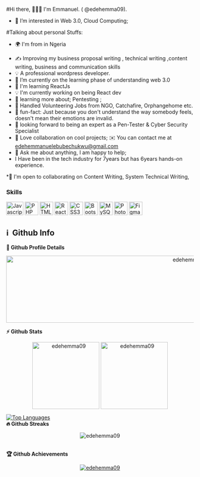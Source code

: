 
#Hi there, 🙋🏾‍♂️ I'm Emmanuel. ( @edehemma09).
- 👀 I’m interested in Web 3.0, Cloud Computing;

#Talking about personal Stuffs:

* 🌍  I'm from in Ngeria
-  ✍️ Improving my business proposal writing , technical writing ,content writing, business and communication skills 
-  💡  A professional wordpress developer. 
-  🌱 I’m currently on the learning phase of understanding web 3.0
-  🧠  I'm learning ReactJs
-  💡 I'm currently working on being React dev
-  🚀 learning more about; Pentesting ;
-  🎊 Handled Volunteering Jobs from NGO, Catchafire, Orphangehome etc.
-  🎊 fun-fact: Just because you don't understand the way somebody feels, doesn't mean their emotions are invalid.
-  🎯 looking forward to being an expert as a Pen-Tester & Cyber Security Specialist
-  💞 Love collaboration on cool projects;
 ✉️  You can contact me at [edehemmanuelebubechukwu@gmail.com](mailto:edehemmanuelebubechukwu@gmail.com)
-  💬 Ask me about anything, I am happy to help;
-  I Have been in the tech industry for 7years but has 6years hands-on experience.


*🤝  I'm open to collaborating on Content Writing, System Technical Writing,

### Skills

<p align="left">
<a href="https://developer.mozilla.org/en-US/docs/Web/JavaScript" target="_blank" rel="noreferrer"><img src="https://raw.githubusercontent.com/danielcranney/readme-generator/main/public/icons/skills/javascript-colored.svg" width="46" height="36" alt="Javascript" /></a>
<a href="https://www.php.net/" target="_blank" rel="noreferrer"><img src="https://raw.githubusercontent.com/danielcranney/readme-generator/main/public/icons/skills/php-colored.svg" width="36" height="36" alt="PHP" /></a>
<a href="https://developer.mozilla.org/en-US/docs/Glossary/HTML5" target="_blank" rel="noreferrer"><img src="https://raw.githubusercontent.com/danielcranney/readme-generator/main/public/icons/skills/html5-colored.svg" width="36" height="36" alt="HTML5" /></a>
<a href="https://reactjs.org/" target="_blank" rel="noreferrer"><img src="https://raw.githubusercontent.com/danielcranney/readme-generator/main/public/icons/skills/react-colored.svg" width="36" height="36" alt="React" /></a>
<a href="https://www.w3.org/TR/CSS/#css" target="_blank" rel="noreferrer"><img src="https://raw.githubusercontent.com/danielcranney/readme-generator/main/public/icons/skills/css3-colored.svg" width="36" height="36" alt="CSS3" /></a>
<a href="https://getbootstrap.com/" target="_blank" rel="noreferrer"><img src="https://raw.githubusercontent.com/danielcranney/readme-generator/main/public/icons/skills/bootstrap-colored.svg" width="36" height="36" alt="Bootstrap" /></a>
<a href="https://www.mysql.com/" target="_blank" rel="noreferrer"><img src="https://raw.githubusercontent.com/danielcranney/readme-generator/main/public/icons/skills/mysql-colored.svg" width="36" height="36" alt="MySQL" /></a>
<a href="https://www.adobe.com/uk/products/photoshop.html" target="_blank" rel="noreferrer"><img src="https://raw.githubusercontent.com/danielcranney/readme-generator/main/public/icons/skills/photoshop-colored.svg" width="36" height="36" alt="Photoshop" /></a>
<a href="https://www.figma.com/" target="_blank" rel="noreferrer"><img src="https://raw.githubusercontent.com/danielcranney/readme-generator/main/public/icons/skills/figma-colored.svg" width="36" height="36" alt="Figma" /></a>
</p>

<h2>ℹ️ &nbsp;Github Info</h2>
	
  <summary><b>🔎 Github Profile Details</b></summary>
<p align="center"><img height="180em" width="970px" src="https://github-profile-summary-cards.vercel.app/api/cards/profile-details?username=edehemma09&theme=github_dark" alt="edehemma09" align = "center"/></p>


<summary><b>⚡ Github Stats</b></summary>
<p align="center"><img height="180em" src="https://github-readme-stats.vercel.app/api?username=edehemma09&hide_border=true&count_private=true&show_icons=true&theme=radical" alt="edehemma09" align = "center"/>
<img height="180em" src="https://github-readme-stats.vercel.app/api/top-langs?username=edehemma09&show_icons=true&locale=en&layout=compact&hide_border=true&theme=radical" alt="edehemma09" align = "center"/></p>
<a href="https://github.com/edehemma09" align="left"><img src="https://github-readme-stats.vercel.app/api/top-langs/?username=edehemma09&langs_count=10&title_color=0891b2&text_color=ffffff&icon_color=0891b2&bg_color=1c1917&hide_border=true&locale=en&custom_title=Top%20%Languages" alt="Top Languages" /></a>

 <summary><b>🔥 Github Streaks</b></summary>
<p align="center"><img src="https://github-readme-streak-stats.herokuapp.com/?user=edehemma09&theme=black-ice&hide_border=true&stroke=0000&background=0D1117&ring=e05397&fire=e05397&currStreakLabel=e05397" alt="edehemma09" /></p>


<br>

 <summary><b>🏆 Github Achievements</b></summary>
<p align="center"> <a href="https://github.com/edehemma09"><img src="https://github-profile-trophy.vercel.app/?username=edehemma09&margin-w=5&theme=radical" alt="edehemma09" /></a> </p>
<br>
